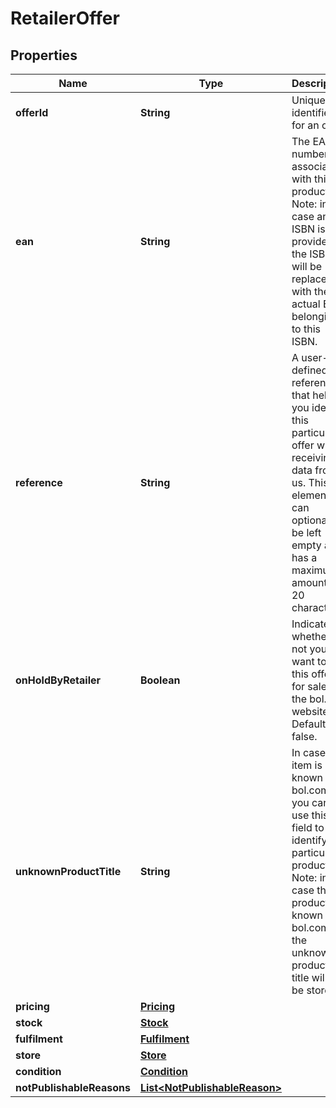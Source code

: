 # RetailerOffer

## Properties

 Name                      | Type                                                            | Description                                                                                                                                                                                       | Notes      
---------------------------|-----------------------------------------------------------------|---------------------------------------------------------------------------------------------------------------------------------------------------------------------------------------------------|------------
 **offerId**               | **String**                                                      | Unique identifier for an offer.                                                                                                                                                                   |
 **ean**                   | **String**                                                      | The EAN number associated with this product. Note: in case an ISBN is provided, the ISBN will be replaced with the actual EAN belonging to this ISBN.                                             |
 **reference**             | **String**                                                      | A user-defined reference that helps you identify this particular offer when receiving data from us. This element can optionally be left empty and has a maximum amount of 20 characters.          | [optional] 
 **onHoldByRetailer**      | **Boolean**                                                     | Indicates whether or not you want to put this offer for sale on the bol.com website. Defaults to false.                                                                                           |
 **unknownProductTitle**   | **String**                                                      | In case the item is not known to bol.com you can use this field to identify this particular product. Note: in case the product is known to bol.com, the unknown product title will not be stored. | [optional] 
 **pricing**               | [**Pricing**](Pricing.md)                                       |                                                                                                                                                                                                   |
 **stock**                 | [**Stock**](Stock.md)                                           |                                                                                                                                                                                                   |
 **fulfilment**            | [**Fulfilment**](Fulfilment.md)                                 |                                                                                                                                                                                                   |
 **store**                 | [**Store**](Store.md)                                           |                                                                                                                                                                                                   |
 **condition**             | [**Condition**](Condition.md)                                   |                                                                                                                                                                                                   |
 **notPublishableReasons** | [**List&lt;NotPublishableReason&gt;**](NotPublishableReason.md) |                                                                                                                                                                                                   | 



